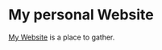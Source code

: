 My personal Website
==================
[My Website](http://ericjdalrymple.com/) is a place to gather.

